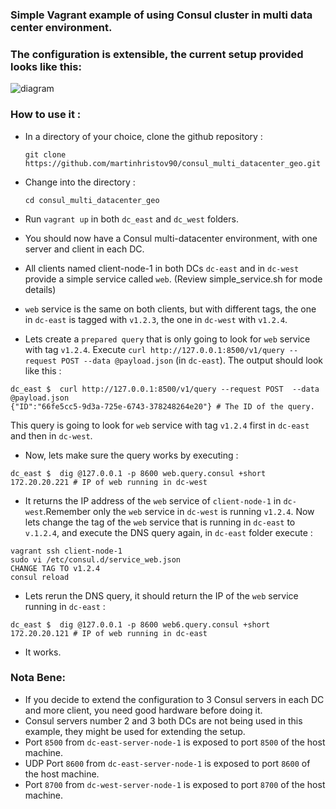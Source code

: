 ### Simple Vagrant example of using Consul cluster in multi data center environment.

### The configuration is extensible, the current setup provided looks like this: 

![diagram](https://www.lucidchart.com/publicSegments/view/35a56c10-9376-470f-8e80-d90cb1b37132/image.png)

### How to use it :

- In a directory of your choice, clone the github repository :
    ```
    git clone https://github.com/martinhristov90/consul_multi_datacenter_geo.git
    ```

- Change into the directory :
    ```
    cd consul_multi_datacenter_geo
    ```
- Run `vagrant up` in both `dc_east` and `dc_west` folders.

- You should now have a Consul multi-datacenter environment, with one server and client in each DC.

- All clients named client-node-1 in both DCs `dc-east` and in `dc-west` provide a simple service called `web`. (Review simple_service.sh for mode details)

- `web` service is the same on both clients, but with different tags, the one in `dc-east` is tagged with `v1.2.3`, the one in `dc-west` with `v1.2.4`.

- Lets create a `prepared query` that is only going to look for `web` service with tag `v1.2.4`. Execute `curl http://127.0.0.1:8500/v1/query --request POST --data @payload.json` (in `dc-east`). The output should look like this :
```
dc_east $  curl http://127.0.0.1:8500/v1/query --request POST  --data @payload.json
{"ID":"66fe5cc5-9d3a-725e-6743-378248264e20"} # The ID of the query.
```
This query is going to look for `web` service with tag `v1.2.4` first in `dc-east` and then in `dc-west`.

- Now, lets make sure the query works by executing :
```
dc_east $  dig @127.0.0.1 -p 8600 web.query.consul +short
172.20.20.221 # IP of web running in dc-west
```
- It returns the IP address of the `web` service of `client-node-1` in `dc-west`.Remember only the `web` service in `dc-west` is running `v1.2.4`. Now lets change the tag of the `web` service that is running in `dc-east` to `v.1.2.4`, and execute the DNS query again, in `dc-east` folder execute :
```
vagrant ssh client-node-1
sudo vi /etc/consul.d/service_web.json
CHANGE TAG TO v1.2.4
consul reload
```
- Lets rerun the DNS query, it should return the IP of the `web` service running in `dc-east` :
```
dc_east $  dig @127.0.0.1 -p 8600 web6.query.consul +short
172.20.20.121 # IP of web running in dc-east
```

- It works.

### Nota Bene:
- If you decide to extend the configuration to 3 Consul servers in each DC and more client, you need good hardware before doing it.
- Consul servers number 2 and 3 both DCs are not being used in this example, they might be used for extending the setup.
- Port `8500` from `dc-east-server-node-1` is exposed to port `8500` of the host machine.
- UDP Port `8600` from `dc-east-server-node-1` is exposed to port `8600` of the host machine.
- Port `8700` from `dc-west-server-node-1` is exposed to port `8700` of the host machine.

